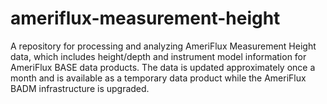 # ameriflux-measurement-height
A repository for processing and analyzing AmeriFlux Measurement Height data, which includes height/depth and instrument model information for AmeriFlux BASE data products. The data is updated approximately once a month and is available as a temporary data product while the AmeriFlux BADM infrastructure is upgraded.
